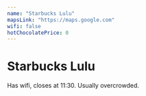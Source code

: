 ```yaml
---
name: "Starbucks Lulu"
mapsLink: "https://maps.google.com"
wifi: false
hotChocolatePrice: 0
---
```


# Starbucks Lulu

Has wifi, closes at 11:30. Usually overcrowded. 